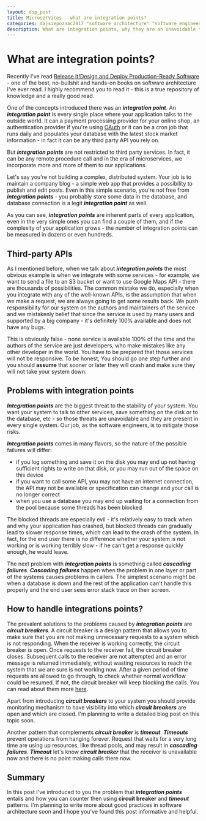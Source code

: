 ```yaml
---
layout: dsp_post
title: Microservices - what are integration points?
categories: dajsiepoznac2017 "software architecture" "software engineering" microservices
description: What are integration points, why they are an unavoidable threat to the stability of your system and how to handle them gracefully
---
```


# What are integration points?

Recently I've read [Release It!Design and Deploy Production-Ready Software](https://pragprog.com/book/mnee/release-it) - one of the best, no-bullshit and hands-on books on software architecture I've ever read. I highly recommend you to read it - this is a true repository of knowledge and a really good read. 

One of the concepts introduced there was an **_integration point_**. An **_integration point_** is every single place where your application talks to the outside world. It can a payment processing provider for your online shop, an authentication provider if you're using [OAuth](https://oauth.net/2/) or it can be a cron job that runs daily and populates your database with the latest stock market information - in fact it can be any third party API you rely on. 

But **_integration points_** are not restricted to third party services. In fact, it can be any remote procedure call and in the era of microservices, we incorporate more and more of them to our applications. 

Let's say you're not building a complex, distributed system. Your job is to maintain a company blog - a simple web app that provides a possibility to publish and edit posts. Even in this simple scenario, you're not free from **_integration points_** - you probably store some data in the database, and database connection is a legit **_integration point_** as well.

As you can see, **_integration points_** are inherent parts of every application, even in the very simple ones you can find a couple of them, and if the complexity of your application grows - the number of integration points can be measured in dozens or even hundreds.

## Third-party APIs

As I mentioned before, when we talk about **_integration points_** the most obvious example is when we integrate with some services - for example, we want to send a file to an S3 bucket or want to use Google Maps API - there are thousands of possibilities. The common mistake we do, especially when you integrate with any of the well-known APIs, is the assumption that when we make a request, we are always going to get some results back. We push responsibility for our system on the authors and maintainers of the service and we mistakenly belief that since the service is used by many users and supported by a big company - it's definitely 100% available and does not have any bugs. 

This is obviously false - none service is available 100% of the time and the authors of the service are just developers, who make mistakes like any other developer in the world. You have to be prepared that those services will not be responsive. To be honest, You should go one step further and you should **assume** that sooner or later they will crash and make sure they will not take your system down.

## Problems with integration points

**_Integration points_** are the biggest threat to the stability of your system. You want your system to talk to other services, save something on the disk or to the database, etc - so those threats are unavoidable and they are present in every single system. Our job, as the software engineers, is to mitigate those risks. 

**_Integration points_** comes in many flavors, so the nature of the possible failures will differ:
- if you log something and save it on the disk you may end up not having sufficient rights to write on that disk, or you may run out of the space on this device
- if you want to call some API, you may not have an internet connection, the API may not be available or specification can change and your call is no longer correct
- when you use a database you may end up waiting for a connection from the pool because some threads has been blocked

The blocked threads are especially evil - it's relatively easy to track when and why your application has crashed, but blocked threads can gradually lead to slower response times, which can lead to the crash of the system. In fact, for the end user there is no difference whether your system is not working or is working terribly slow - if he can't get a response quickly enough, he would leave. 

The next problem with **_integration points_** is something called **_cascading failures_**. **_Cascading failures_** happen when the problem in one layer or part of the systems causes problems in callers. The simplest scenario might be when a database is down and the rest of the application can't handle this properly and the end user sees error stack trace on their screen.

## How to handle integrations points?

The prevalent solutions to the problems caused by **_integration points_** are **_circuit breakers_**. A circuit breaker is a design pattern that allows you to make sure that you are not making unnecessary requests to a system which is not responding. When the receiver is working correctly, the circuit breaker is open. Once requests to the receiver fail, the circuit breaker closes. Subsequent calls to the receiver are not attempted and an error message is returned immediately, without wasting resources to reach the system that we are sure is not working now. After a given period of time requests are allowed to go through, to check whether normal workflow could be resumed. If not, the circuit breaker will keep blocking the calls. You can read about them more [here](https://martinfowler.com/bliki/CircuitBreaker.html).

Apart from introducing **_circuit breakers_** to your system you should provide monitoring mechanism to have visibility into which **_circuit breakers_** are open and which are closed. I'm planning to write a detailed blog post on this topic soon. 

Another pattern that complements **_circuit breaker_** is **_timeout_**. **_Timeouts_** prevent operations from hanging forever. Request that waits for a very long time are using up resources, like thread pools, and may result in **_cascading failures_**. **_Timeout_** let's know **_circuit breaker_** that the receiver is unavailable now and there is no point making calls there now.  

## Summary

In this post I've introduced to you the problem that **_integration points_** entails and how you can counter then using **circuit breaker** and **_timeout_** patterns. I'm planning to write more about good practices in software architecture soon and I hope you've found this post informative and helpful.
